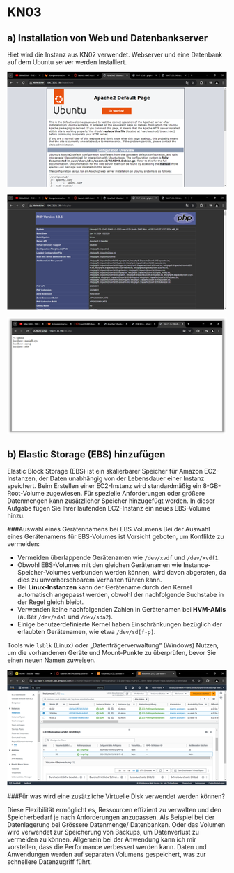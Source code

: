 # KN03
## a) Installation von Web und Datenbankserver
Hiet wird die Instanz aus KN02 verwendet. Webserver und eine Datenbank auf dem Ubuntu server werden Installiert.

![Apache.html](Bilder/KN03_1.png)

![info.php](Bilder/KN03_2.png)

![db.php](Bilder/KN03_3.png)

## b) Elastic Storage (EBS) hinzufügen
Elastic Block Storage (EBS) ist ein skalierbarer Speicher für Amazon EC2-Instanzen, der Daten unabhängig von der Lebensdauer einer Instanz speichert. Beim Erstellen einer EC2-Instanz wird standardmäßig ein 8-GB-Root-Volume zugewiesen. Für spezielle Anforderungen oder größere Datenmengen kann zusätzlicher Speicher hinzugefügt werden. In dieser Aufgabe fügen Sie Ihrer laufenden EC2-Instanz ein neues EBS-Volume hinzu.

###Auswahl eines Gerätennamens bei EBS Volumens
Bei der Auswahl eines Gerätenamens für EBS-Volumes ist Vorsicht geboten, um Konflikte zu vermeiden:

- Vermeiden überlappende Gerätenamen wie `/dev/xvdf` und `/dev/xvdf1`.
- Obwohl EBS-Volumes mit den gleichen Gerätenamen wie Instance-Speicher-Volumes verbunden werden können, wird davon abgeraten, da dies zu unvorhersehbarem Verhalten führen kann.
- Bei **Linux-Instanzen** kann der Gerätename durch den Kernel automatisch angepasst werden, obwohl der nachfolgende Buchstabe in der Regel gleich bleibt.
- Verwenden keine nachfolgenden Zahlen in Gerätenamen bei **HVM-AMIs** (außer `/dev/sda1` und `/dev/sda2`).
- Einige benutzerdefinierte Kernel haben Einschränkungen bezüglich der erlaubten Gerätenamen, wie etwa `/dev/sd[f-p]`.

Tools wie `lsblk` (Linux) oder „Datenträgerverwaltung“ (Windows) Nutzen, um die vorhandenen Geräte und Mount-Punkte zu überprüfen, bevor Sie einen neuen Namen zuweisen.

![Volumen + Delete on Termination ](Bilder/KN03_4.png)

###Für was wird eine zusätzliche Virtuelle Disk verwendet werden können? 

Diese Flexibilität ermöglicht es, Ressourcen effizient zu verwalten und den Speicherbedarf je nach Anforderungen anzupassen.
Als Beispiel bei der Datenlagerung bei Grössere Datenmenge/ Datenbanken. Oder das Volumen wird verwendet zur Speicherung von Backups, um Datenverlust zu vermeiden zu können. Allgemein bei der Anwendung kann ich mir vorstellen, dass die Performance verbessert werden kann. Daten und Anwendungen werden auf separaten Volumens gespeichert, was zur schnellere Datenzugriff führt. 





